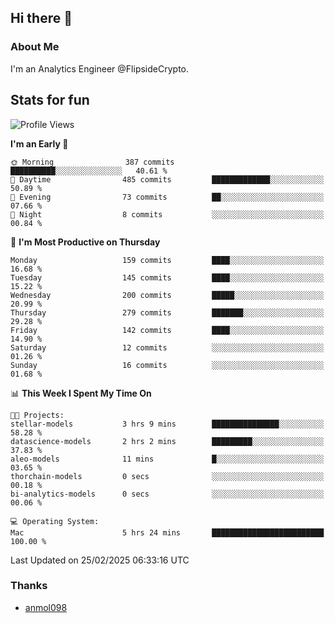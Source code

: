 ## Hi there 👋

### About Me

I'm an Analytics Engineer @FlipsideCrypto.
  
## Stats for fun


<!--START_SECTION:waka-->
![Profile Views](http://img.shields.io/badge/Profile%20Views-1-blue)

**I'm an Early 🐤** 

```text
🌞 Morning                387 commits         ██████████░░░░░░░░░░░░░░░   40.61 % 
🌆 Daytime                485 commits         █████████████░░░░░░░░░░░░   50.89 % 
🌃 Evening                73 commits          ██░░░░░░░░░░░░░░░░░░░░░░░   07.66 % 
🌙 Night                  8 commits           ░░░░░░░░░░░░░░░░░░░░░░░░░   00.84 % 
```
📅 **I'm Most Productive on Thursday** 

```text
Monday                   159 commits         ████░░░░░░░░░░░░░░░░░░░░░   16.68 % 
Tuesday                  145 commits         ████░░░░░░░░░░░░░░░░░░░░░   15.22 % 
Wednesday                200 commits         █████░░░░░░░░░░░░░░░░░░░░   20.99 % 
Thursday                 279 commits         ███████░░░░░░░░░░░░░░░░░░   29.28 % 
Friday                   142 commits         ████░░░░░░░░░░░░░░░░░░░░░   14.90 % 
Saturday                 12 commits          ░░░░░░░░░░░░░░░░░░░░░░░░░   01.26 % 
Sunday                   16 commits          ░░░░░░░░░░░░░░░░░░░░░░░░░   01.68 % 
```


📊 **This Week I Spent My Time On** 

```text
🐱‍💻 Projects: 
stellar-models           3 hrs 9 mins        ███████████████░░░░░░░░░░   58.28 % 
datascience-models       2 hrs 2 mins        █████████░░░░░░░░░░░░░░░░   37.83 % 
aleo-models              11 mins             █░░░░░░░░░░░░░░░░░░░░░░░░   03.65 % 
thorchain-models         0 secs              ░░░░░░░░░░░░░░░░░░░░░░░░░   00.18 % 
bi-analytics-models      0 secs              ░░░░░░░░░░░░░░░░░░░░░░░░░   00.06 % 

💻 Operating System: 
Mac                      5 hrs 24 mins       █████████████████████████   100.00 % 
```


 Last Updated on 25/02/2025 06:33:16 UTC
<!--END_SECTION:waka-->

### Thanks
 - [anmol098](https://github.com/anmol098/waka-readme-stats/)
  
